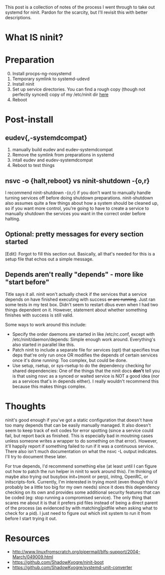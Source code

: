 <!-- 
.. title: My Experiences with ninit [Part 1]
.. slug: my-experiences-with-ninit-part-1
.. date: 2014-09-18 06:13:15 UTC-07:00
.. tags: ninit,systemd,eudev
.. link: 
.. description: 
.. type: text
-->

This post is a collection of notes of the process I went through to take out systemd for ninit. Pardon for the scarcity, but I'll revisit this with better descriptions.
# What IS ninit?
# Preparation
0. Install procps-ng-nosystemd
1. Temporary symlink to systemd-udevd
2. Install ninit
3. Set up service directories. You can find a rough copy (though not perfectly synced) copy of my /etc/ninit dir [here](github.com/shadowkyogre/ninit-boot)
4. Reboot

# Post-install
## eudev{,-systemdcompat}
1. manually build eudev and eudev-systemdcompat
2. Remove the symlink from preparations in systemd
3. intall eudev and eudev-systemdcompat
4. Reboot to test things

## nsvc -o {halt,reboot} vs ninit-shutdown -{o,r}
I recommend ninit-shutdown -{o,r} if you don't want to manually handle turning services off before
doing shutdown preparations. ninit-shutdown also assumes quite a few things about how a system should
be cleaned up, so if you want more control, you're going to have to create a service to manually shutdown
the services you want in the correct order before halting.

## Optional: pretty messages for every section started
[Edit]: Forgot to fill this section out. Basically, all that's needed for this is a setup file that echos out a simple message.

## Depends aren't really "depends" - more like "start before"
Title says it all. ninit won't actually check if the services that a service depends on have finished executing with success ~~or are running~~. 
Just ran some tests in my test box. Didn't seem to restart dbus even when I had two things dependent on it. However, statement about
whether something finishes with success is still valid.

Some ways to work around this include:

* Specify the order daemons are started in like /etc/rc.conf, except with /etc/ninit/daemon/depends: Simple enough work around. 
Everything's also started in parallel like this.
* Patch ninit to include a separate file for services (opt) that specifies true deps that're only run once OR modifies the depends of certain 
services once it's done running: Too complex, but could be done.
* Use setup, rsetup, or sys-rsetup to do the dependency checking for shared dependencies: One of the things that the ninit docs **don't** tell you 
is that using nsvc as a synced or waited service is NOT a good idea (nor as a services that's in depends either). I really wouldn't recommend this 
because this makes things complex.

# Thoughts
ninit's good enough if you've got a static configuration that doesn't have too many depends that can be easily manually managed. It also doesn't seem to
keep track of exit codes for error spotting (since a service could fail, but report back as finished. This is especially bad in moutning cases unless
someone writes a wrapper to do something on that error). However, it'll happily report if something failed to run if it was a continuous service. There 
also isn't much documentation on what the nsvc -L output indicates. I'll try to document these later.

For true depends, I'd recommend something else (at least until I can figure out how to patch the run helper in ninit to work around this). 
I'm thinking of maybe also trying out busybox init+(monit or perp), initng, OpenRC, or initscripts-fork. Currently, I'm interested in trying monit 
(even though this'd probably be a little too big for my own needs) since it does this dependency checking on its own and provides some additional 
security features that can be coded (eg: stop running a compromised service). The only thing that scares me about it is that it prefers pid files 
instead of being a direct parent of the process (as evidenced by with matching|pidfile when asking what to check for a pid). I just need to figure out 
which init system to run it from before I start trying it out.

# Resources
* <http://www.linuxfromscratch.org/pipermail/blfs-support/2004-March/049009.html>
* <https://github.com/ShadowKyogre/ninit-boot>
* <https://github.com/ShadowKyogre/systemd-unit-converter>
